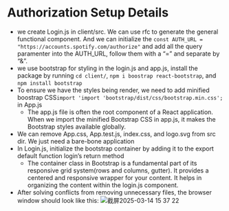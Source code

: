 # Authorization Setup Details

- we create Login.js in client/src. We can use rfc to generate the general functional component. And we can initialize the ```const AUTH_URL = "https://accounts.spotify.com/authorize"``` and add all the query paramenter into the AUTH_URL, follow them with a “=” and separate by “&”.
- we use bootstrap for styling in the login.js and app.js, install the package by running
```cd client/```,
```npm i boostrap react-bootstrap```, and
```npm install bootstrap```
- To ensure we have the styles being render, we need to add minified boostrap CSS```import 'import 'bootstrap/dist/css/bootstrap.min.css';``` in App.js
  - The app.js file is often the root component of a React application. When we import the minified Bootstrap CSS in app.js, it makes the Bootstrap styles available globally.
- We can remove App.css, App.test.js, index.css, and logo.svg from src dir. We just need a bare-bone application
- In Login.js, initialize the bootstrap container by adding it to the export default function login’s return method
  - The container class in Bootstrap is a fundamental part of its responsive grid system(rows and columns, gutter). It provides a centered and responsive wrapper for your content. It helps in organizing the content within the login.js component.
- After solving conflicts from removing unnecessary files, the browser window should look like this: 
	![截屏2025-03-14 15 37 22](https://github.com/user-attachments/assets/0473497c-83a9-4ce9-b4ef-a546af15b7d5)
